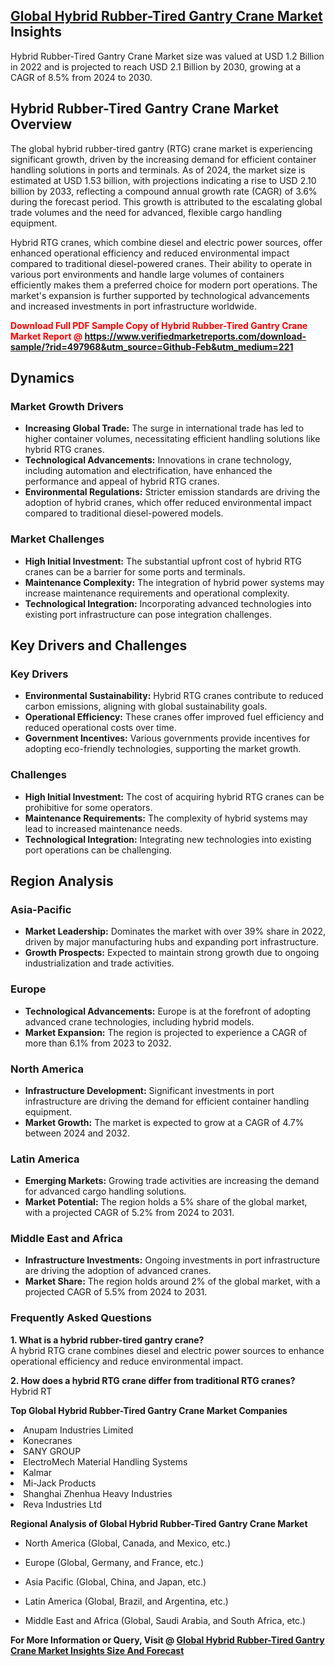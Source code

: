 <h2><a href="https://www.verifiedmarketreports.com/download-sample/?rid=497968&amp;utm_source=Github&amp;utm_medium=221" target="_blank">Global Hybrid Rubber-Tired Gantry Crane Market</a> Insights</h2><p>Hybrid Rubber-Tired Gantry Crane Market size was valued at USD 1.2 Billion in 2022 and is projected to reach USD 2.1 Billion by 2030, growing at a CAGR of 8.5% from 2024 to 2030.</p><p> <h2>Hybrid Rubber-Tired Gantry Crane Market Overview</h2> <p>The global hybrid rubber-tired gantry (RTG) crane market is experiencing significant growth, driven by the increasing demand for efficient container handling solutions in ports and terminals. As of 2024, the market size is estimated at USD 1.53 billion, with projections indicating a rise to USD 2.10 billion by 2033, reflecting a compound annual growth rate (CAGR) of 3.6% during the forecast period. This growth is attributed to the escalating global trade volumes and the need for advanced, flexible cargo handling equipment. </p> <p>Hybrid RTG cranes, which combine diesel and electric power sources, offer enhanced operational efficiency and reduced environmental impact compared to traditional diesel-powered cranes. Their ability to operate in various port environments and handle large volumes of containers efficiently makes them a preferred choice for modern port operations. The market's expansion is further supported by technological advancements and increased investments in port infrastructure worldwide. </p> <p><strong><p><span class=""><span style="color: #ff0000;"><strong>Download Full PDF Sample Copy of Hybrid Rubber-Tired Gantry Crane Market Report</strong> @ </span><a href="https://www.verifiedmarketreports.com/download-sample/?rid=497968&amp;utm_source=Github-Feb&amp;utm_medium=221" target="_blank">https://www.verifiedmarketreports.com/download-sample/?rid=497968&amp;utm_source=Github-Feb&amp;utm_medium=221</a></span></p></strong></p> <h2>Dynamics</h2> <h3>Market Growth Drivers</h3> <ul> <li><strong>Increasing Global Trade:</strong> The surge in international trade has led to higher container volumes, necessitating efficient handling solutions like hybrid RTG cranes. </li> <li><strong>Technological Advancements:</strong> Innovations in crane technology, including automation and electrification, have enhanced the performance and appeal of hybrid RTG cranes. </li> <li><strong>Environmental Regulations:</strong> Stricter emission standards are driving the adoption of hybrid cranes, which offer reduced environmental impact compared to traditional diesel-powered models. </li> </ul> <h3>Market Challenges</h3> <ul> <li><strong>High Initial Investment:</strong> The substantial upfront cost of hybrid RTG cranes can be a barrier for some ports and terminals. </li> <li><strong>Maintenance Complexity:</strong> The integration of hybrid power systems may increase maintenance requirements and operational complexity. </li> <li><strong>Technological Integration:</strong> Incorporating advanced technologies into existing port infrastructure can pose integration challenges. </li> </ul> <h2>Key Drivers and Challenges</h2> <h3>Key Drivers</h3> <ul> <li><strong>Environmental Sustainability:</strong> Hybrid RTG cranes contribute to reduced carbon emissions, aligning with global sustainability goals. </li> <li><strong>Operational Efficiency:</strong> These cranes offer improved fuel efficiency and reduced operational costs over time. </li> <li><strong>Government Incentives:</strong> Various governments provide incentives for adopting eco-friendly technologies, supporting the market growth. </li> </ul> <h3>Challenges</h3> <ul> <li><strong>High Initial Investment:</strong> The cost of acquiring hybrid RTG cranes can be prohibitive for some operators. </li> <li><strong>Maintenance Requirements:</strong> The complexity of hybrid systems may lead to increased maintenance needs. </li> <li><strong>Technological Integration:</strong> Integrating new technologies into existing port operations can be challenging. </li> </ul> <h2>Region Analysis</h2> <h3>Asia-Pacific</h3> <ul> <li><strong>Market Leadership:</strong> Dominates the market with over 39% share in 2022, driven by major manufacturing hubs and expanding port infrastructure. </li> <li><strong>Growth Prospects:</strong> Expected to maintain strong growth due to ongoing industrialization and trade activities. </li> </ul> <h3>Europe</h3> <ul> <li><strong>Technological Advancements:</strong> Europe is at the forefront of adopting advanced crane technologies, including hybrid models. </li> <li><strong>Market Expansion:</strong> The region is projected to experience a CAGR of more than 6.1% from 2023 to 2032. </li> </ul> <h3>North America</h3> <ul> <li><strong>Infrastructure Development:</strong> Significant investments in port infrastructure are driving the demand for efficient container handling equipment. </li> <li><strong>Market Growth:</strong> The market is expected to grow at a CAGR of 4.7% between 2024 and 2032. </li> </ul> <h3>Latin America</h3> <ul> <li><strong>Emerging Markets:</strong> Growing trade activities are increasing the demand for advanced cargo handling solutions. </li> <li><strong>Market Potential:</strong> The region holds a 5% share of the global market, with a projected CAGR of 5.2% from 2024 to 2031. </li> </ul> <h3>Middle East and Africa</h3> <ul> <li><strong>Infrastructure Investments:</strong> Ongoing investments in port infrastructure are driving the adoption of advanced cranes. </li> <li><strong>Market Share:</strong> The region holds around 2% of the global market, with a projected CAGR of 5.5% from 2024 to 2031. </li> </ul> <h3>Frequently Asked Questions</h3> <p><strong>1. What is a hybrid rubber-tired gantry crane?</strong><br> A hybrid RTG crane combines diesel and electric power sources to enhance operational efficiency and reduce environmental impact. </p> <p><strong>2. How does a hybrid RTG crane differ from traditional RTG cranes?</strong><br> Hybrid RT</p><p><strong>Top Global Hybrid Rubber-Tired Gantry Crane Market Companies</strong></p><div data-test-id=""><p><li>Anupam Industries Limited</li><li> Konecranes</li><li> SANY GROUP</li><li> ElectroMech Material Handling Systems</li><li> Kalmar</li><li> Mi-Jack Products</li><li> Shanghai Zhenhua Heavy Industries</li><li> Reva Industries Ltd</li></p><div><strong>Regional Analysis of&nbsp;Global Hybrid Rubber-Tired Gantry Crane Market</strong></div><ul><li dir="ltr"><p dir="ltr">North America&nbsp;(Global, Canada, and Mexico, etc.)</p></li><li dir="ltr"><p dir="ltr">Europe (Global, Germany, and France, etc.)</p></li><li dir="ltr"><p dir="ltr">Asia Pacific&nbsp;(Global, China, and Japan, etc.)</p></li><li dir="ltr"><p dir="ltr">Latin America&nbsp;(Global, Brazil, and Argentina, etc.)</p></li><li dir="ltr">Middle East and Africa&nbsp;(Global, Saudi Arabia, and South Africa, etc.)</li></ul><p><strong>For More Information or Query, Visit @&nbsp;</strong><strong><a href="https://www.verifiedmarketreports.com/product/hybrid-rubber-tired-gantry-crane-market/?utm_source=Github&amp;utm_medium=221" target="_blank">Global Hybrid Rubber-Tired Gantry Crane Market Insights Size And Forecast</a></strong></p></div>
